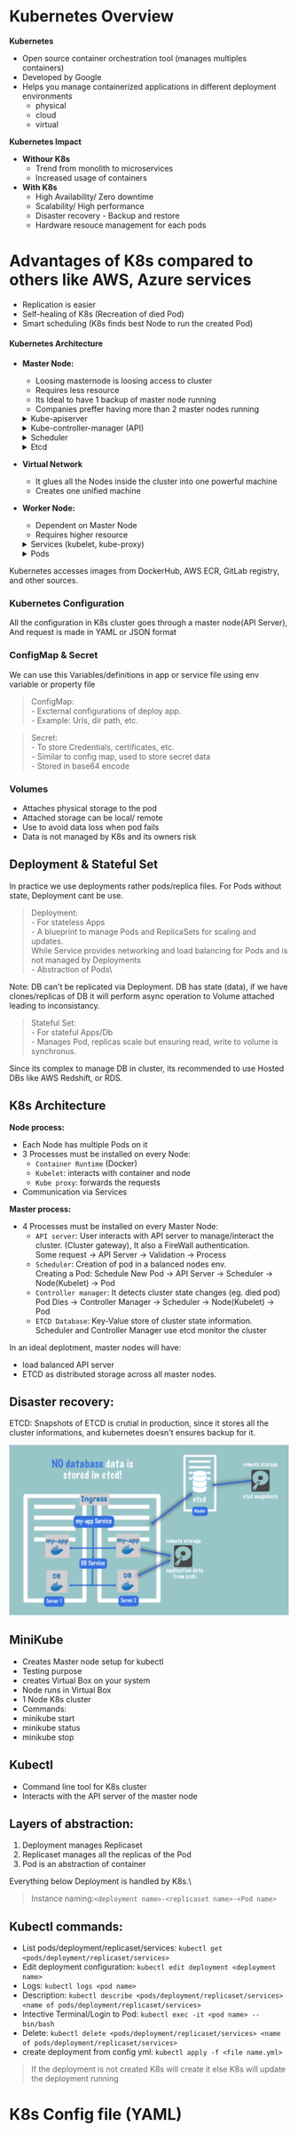 # Kubernetes Overview


**Kubernetes** 
- Open source container orchestration tool (manages multiples containers)
- Developed by Google
- Helps you  manage containerized applications in different deployment environments
    - physical
    - cloud
    - virtual

**Kubernetes Impact** 
- **Withour K8s**
    - Trend from monolith to microservices
    - Increased usage of containers
- **With K8s**
    - High Availability/ Zero downtime
    - Scalability/ High performance
    - Disaster recovery - Backup and restore
    - Hardware resouce management for each pods

# Advantages of K8s compared to others like AWS, Azure services
- Replication is easier
- Self-healing of K8s (Recreation of died Pod)
- Smart scheduling (K8s finds best Node to run the created Pod)

#### Kubernetes Architecture

- **Master Node:**
  - Loosing masternode is loosing access to cluster
  - Requires less resource
  - Its Ideal to have 1 backup of master node running
  - Companies preffer having more than 2 master nodes running
  <details><summary>Kube-apiserver</summary>

   - Its a container
   - Only Entrypoint to K8s Cluster communication
   - Client like UI, API, CLI use it
  </details> 
  <details><summary>Kube-controller-manager (API)</summary>

  - Keeps track of health of cluster
  </details>
  <details><summary>Scheduler</summary>

  - Ensures Pods placement
  - Creation of Pods inside of nodes based on workload
  - Backup and Restore on disaster recovery are made from etcd snapshots
  </details>
  <details><summary>Etcd</summary>

  - Backing store
  - Key-Value pair Db
  - Stores all the meta data, status data of each node and container
  </details>

- **Virtual Network**
  - It glues all the Nodes inside the cluster into one powerful machine
  - Creates one unified machine

- **Worker Node:**
  - Dependent on Master Node
  - Requires higher resource
  <details><summary>Services (kubelet, kube-proxy)</summary></details>
  <details><summary>Pods</summary>
  
   - Smallest unit 
   - Abstraction/Wrapper over container(s)
   - Idea 1:1 for a pod:container, but pod can contain sub helper container required by the running container
   - Each pod is assigned New Internal IP (not the container) by Virtual Network on creation/re-creation
   - **Services**
        - Permanent IP (To manage dynamic ip)
        - Load balancer
        - Types:
        1) External Service:
            - Opens Communition from external sources
            - IP Range: 30000 – 32767
            - To have a secure protocol for access rather the ip:port, Ingress is used.
        2) Internal Service
  </details>

Kubernetes accesses images from DockerHub, AWS ECR, GitLab registry, and other sources.

### Kubernetes Configuration
All the configuration in K8s cluster goes through a master node(API Server), And request is made in YAML or JSON format

### ConfigMap & Secret
We can use this Variables/definitions in app or service file using env variable or property file
> ConfigMap:\
    - Excternal configurations of deploy app.\
    - Example: Urls, dir path, etc.

> Secret:\
    - To store Credentials, certificates, etc.\
    - Similar to config map, used to store secret data\
    - Stored in base64 encode

### Volumes
- Attaches physical storage to the pod
- Attached storage can be local/ remote
- Use to avoid data loss when pod fails
- Data is not managed by K8s and its owners risk

## Deployment & Stateful Set
In practice we use deployments rather pods/replica files.
For Pods without state, Deployment cant be use.
> Deployment:\
    - For stateless Apps\
    - A blueprint to manage Pods and ReplicaSets for scaling and updates. \
    While Service provides networking and load balancing for Pods and is not managed by Deployments\
    - Abstraction of Pods\

Note: DB can't be replicated via Deployment. DB has state (data), if we have clones/replicas of DB it will perform async operation to Volume attached leading to inconsistancy.
> Stateful Set:\
    - For stateful Apps/Db\
    - Manages Pod, replicas scale but ensuring read, write to volume is synchronus.

Since its complex to manage DB in cluster, its recommended to use Hosted DBs like AWS Redshift, or RDS.

## K8s Architecture

**Node process:**
 - Each Node has multiple Pods on it
 - 3 Processes must be installed on every Node:
    - `Container Runtime` (Docker)
    - `Kubelet`: interacts with container and node
    - `Kube proxy`: forwards the requests
-  Communication via Services

**Master process:**
  - 4 Processes must be installed on every Master Node:
    - `API server`: User interacts with API server to manage/interact the cluster. (Cluster gateway), It also a FireWall authentication.\
    Some request -> API Server -> Validation -> Process
    - `Scheduler`: Creation of pod in a balanced nodes env.\
    Creating a Pod: Schedule New Pod -> API Server -> Scheduler -> Node(Kubelet) -> Pod
    - `Controller manager`: It detects cluster state changes (eg. died pod)\
    Pod Dies -> Controller Manager -> Scheduler -> Node(Kubelet) -> Pod
    - `ETCD Database`: Key-Value store of cluster state information. Scheduler and Controller Manager use etcd monitor the cluster

In an ideal deplotment, master nodes will have:
 - load balanced API server
 - ETCD as distributed storage across all master nodes.

## Disaster recovery:
ETCD: Snapshots of ETCD is crutial in production, since it stores all the cluster informations, and kubernetes doesn't ensures backup for it.

![alt text](images/image.png)

## MiniKube
- Creates Master node setup for kubectl
- Testing purpose
- creates Virtual Box on your system
- Node runs in Virtual Box
- 1 Node K8s cluster
- Commands:
 - minikube start
 - minikube status
 - minikube stop

## Kubectl
- Command line tool for K8s cluster 
- Interacts with the API server of the master node

## Layers of abstraction:
1) Deployment manages Replicaset
2) Replicaset manages all the replicas of the Pod
3) Pod is an abstraction of container

Everything below Deployment is handled by K8s.\
> Instance naming:`<deployment name>-<replicaset name>-<Pod name>`


## Kubectl commands:
- List pods/deployment/replicaset/services: `kubectl get <pods/deployment/replicaset/services>`
- Edit deployment configuration: `kubectl edit deployment <deployment name>`
- Logs: `kubectl logs <pod name>`
- Description: `kubectl describe <pods/deployment/replicaset/services> <name of pods/deployment/replicaset/services>`
- Intective Terminal/Login to Pod: `kubectl exec -it <pod name> -- bin/bash`
- Delete: `kubectl delete <pods/deployment/replicaset/services> <name of pods/deployment/replicaset/services>`
- create deployment from config yml: `kubectl apply -f <file name.yml>`
> If the deployment is not created K8s will create it else K8s will update the deployment running


# K8s Config file (YAML)